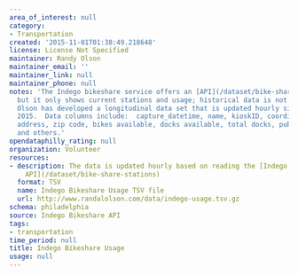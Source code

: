 ```yaml
---
area_of_interest: null
category:
- Transportation
created: '2015-11-01T01:38:49.218648'
license: License Not Specified
maintainer: Randy Olson
maintainer_email: ''
maintainer_link: null
maintainer_phone: null
notes: 'The Indego bikeshare service offers an [API](/dataset/bike-share-stations)
  but it only shows current stations and usage; historical data is not published.  Randy
  Olson has developed a longitudinal data set that is updated hourly since June 30,
  2015.  Data columns include:  capture_datetime, name, kioskID, coordinates (lat/long),
  address, zip code, bikes available, docks available, total docks, public status,
  and others.'
opendataphilly_rating: null
organization: Volunteer
resources:
- description: The data is updated hourly based on reading the [Indego Bikeshare Station
    API](/dataset/bike-share-stations)
  format: TSV
  name: Indego Bikeshare Usage TSV file
  url: http://www.randalolson.com/data/indego-usage.tsv.gz
schema: philadelphia
source: Indego Bikeshare API
tags:
- transportation
time_period: null
title: Indego Bikeshare Usage
usage: null
---
```

